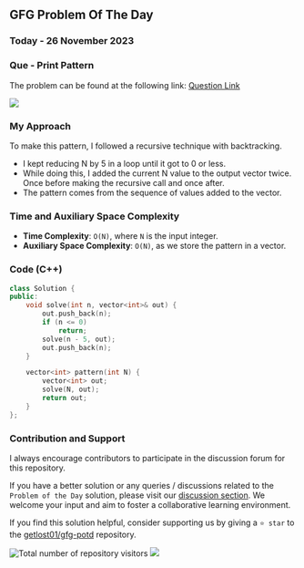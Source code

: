 ## GFG Problem Of The Day

### Today - 26 November 2023
### Que - Print Pattern
The problem can be found at the following link: [Question Link](https://www.geeksforgeeks.org/problems/print-pattern3549/1)

![](https://badgen.net/badge/Level/Easy/green)

### My Approach
To make this pattern, I followed a recursive technique with backtracking.
- I kept reducing N by 5 in a loop until it got to 0 or less.
- While doing this, I added the current N value to the output vector twice. Once before making the recursive call and once after.
- The pattern comes from the sequence of values added to the vector.

### Time and Auxiliary Space Complexity

- **Time Complexity**: `O(N)`, where `N` is the input integer.
- **Auxiliary Space Complexity**: `O(N)`, as we store the pattern in a vector.

### Code (C++)
```cpp
class Solution {
public:
    void solve(int n, vector<int>& out) {
        out.push_back(n);
        if (n <= 0)
            return;
        solve(n - 5, out);
        out.push_back(n);
    }

    vector<int> pattern(int N) {
        vector<int> out;
        solve(N, out);
        return out;
    }
};
```
### Contribution and Support

I always encourage contributors to participate in the discussion forum for this repository.

If you have a better solution or any queries / discussions related to the `Problem of the Day` solution, please visit our [discussion section](https://github.com/getlost01/gfg-potd/discussions). We welcome your input and aim to foster a collaborative learning environment.

If you find this solution helpful, consider supporting us by giving a `⭐ star` to the [getlost01/gfg-potd](https://github.com/getlost01/gfg-potd) repository.


![Total number of repository visitors](https://komarev.com/ghpvc/?username=gl01potdgfg&color=blue&&label=Visitors)
![](https://hit.yhype.me/github/profile?user_id=79409258)
